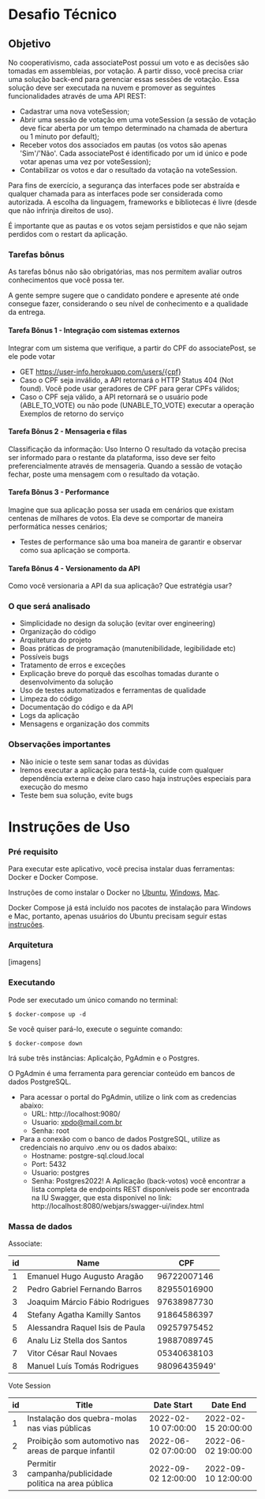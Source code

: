 # Desafio Técnico
## Objetivo
No cooperativismo, cada associatePost possui um voto e as decisões são tomadas em assembleias, por votação. A partir disso, você precisa criar uma solução back-end para gerenciar essas sessões de votação. Essa solução deve ser executada na nuvem e promover as seguintes funcionalidades através de uma API REST:
- Cadastrar uma nova voteSession;
- Abrir uma sessão de votação em uma voteSession (a sessão de votação deve ficar aberta por um tempo determinado na chamada de abertura ou 1 minuto por default);
- Receber votos dos associados em pautas (os votos são apenas 'Sim'/'Não'. Cada associatePost é identificado por um id único e pode votar apenas uma vez por voteSession);
- Contabilizar os votos e dar o resultado da votação na voteSession.

Para fins de exercício, a segurança das interfaces pode ser abstraída e qualquer chamada para as interfaces pode ser considerada como autorizada. A escolha da linguagem, frameworks e bibliotecas é livre (desde que não infrinja direitos de uso).

É importante que as pautas e os votos sejam persistidos e que não sejam perdidos com o restart da aplicação.

### Tarefas bônus
As tarefas bônus não são obrigatórias, mas nos permitem avaliar outros conhecimentos que você possa ter.

A gente sempre sugere que o candidato pondere e apresente até onde consegue fazer, considerando o seu
nível de conhecimento e a qualidade da entrega.
#### Tarefa Bônus 1 - Integração com sistemas externos
Integrar com um sistema que verifique, a partir do CPF do associatePost, se ele pode votar
- GET https://user-info.herokuapp.com/users/{cpf}
- Caso o CPF seja inválido, a API retornará o HTTP Status 404 (Not found). Você pode usar geradores de CPF para gerar CPFs válidos;
- Caso o CPF seja válido, a API retornará se o usuário pode (ABLE_TO_VOTE) ou não pode (UNABLE_TO_VOTE) executar a operação
Exemplos de retorno do serviço

#### Tarefa Bônus 2 - Mensageria e filas
Classificação da informação: Uso Interno
O resultado da votação precisa ser informado para o restante da plataforma, isso deve ser feito preferencialmente através de mensageria. Quando a sessão de votação fechar, poste uma mensagem com o resultado da votação.

#### Tarefa Bônus 3 - Performance
Imagine que sua aplicação possa ser usada em cenários que existam centenas de milhares de votos. Ela deve se comportar de maneira performática nesses cenários;
- Testes de performance são uma boa maneira de garantir e observar como sua aplicação se comporta.

#### Tarefa Bônus 4 - Versionamento da API
Como você versionaria a API da sua aplicação? Que estratégia usar?

### O que será analisado
- Simplicidade no design da solução (evitar over engineering)
- Organização do código
- Arquitetura do projeto
- Boas práticas de programação (manutenibilidade, legibilidade etc)
- Possíveis bugs
- Tratamento de erros e exceções
- Explicação breve do porquê das escolhas tomadas durante o desenvolvimento da solução
- Uso de testes automatizados e ferramentas de qualidade
- Limpeza do código
- Documentação do código e da API
- Logs da aplicação
- Mensagens e organização dos commits

### Observações importantes
- Não inicie o teste sem sanar todas as dúvidas
- Iremos executar a aplicação para testá-la, cuide com qualquer dependência externa e deixe claro caso haja instruções especiais para execução do mesmo
- Teste bem sua solução, evite bugs

# Instruções de Uso
### Pré requisito
Para executar este aplicativo, você precisa instalar duas ferramentas: Docker e Docker Compose.

Instruções de como instalar o Docker no [Ubuntu](https://docs.docker.com/engine/install/ubuntu/), [Windows](https://docs.docker.com/docker-for-windows/install/), [Mac](https://docs.docker.com/docker-for-mac/install/).

Docker Compose já está incluído nos pacotes de instalação para Windows e Mac, portanto, apenas usuários do Ubuntu precisam seguir estas [instruções](https://docs.docker.com/compose/install/).

### Arquitetura
[imagens]
### Executando
Pode ser executado um único comando no terminal:
~~~
$ docker-compose up -d
~~~
Se você quiser pará-lo, execute o seguinte comando:
~~~
$ docker-compose down
~~~

Irá sube três instâncias: Aplicalção, PgAdmin e o Postgres. 

O PgAdmin é uma ferramenta para gerenciar conteúdo em bancos de dados PostgreSQL.
- Para acessar o portal do PgAdmin, utilize o link com as credencias abaixo:
  - URL: http://localhost:9080/
  - Usuario: xpdo@mail.com.br
  - Senha: root
- Para a conexão com o banco de dados PostgreSQL, utilize as credenciais no arquivo .env ou os dados abaixo:
  - Hostname: postgre-sql.cloud.local
  - Port: 5432
  - Usuario: postgres
  - Senha: Postgres2022!
A Aplicação (back-votos) você encontrar a lista completa de endpoints REST disponíveis pode ser encontrada na IU Swagger, que esta disponivel no link: http://localhost:8080/webjars/swagger-ui/index.html

### Massa de dados
Associate:

| id  | Name                              | CPF          |
|-----|-----------------------------------|--------------|
| 1   | Emanuel Hugo Augusto Aragão       | 96722007146  |
| 2   | Pedro Gabriel Fernando Barros     | 82955016900  |
| 3   | Joaquim Márcio Fábio Rodrigues    | 97638987730  |
| 4   | Stefany Agatha Kamilly Santos     | 91864586397  |
| 5   | Alessandra Raquel Isis de Paula   | 09257975452  |
| 6   | Analu Liz Stella dos Santos       | 19887089745  |
| 7   | Vitor César Raul Novaes           | 05340638103  |
| 8   | Manuel Luís Tomás Rodrigues       | 98096435949' |

Vote Session

| id  | Title                                                  | Date Start          | Date End            |
|-----|--------------------------------------------------------|---------------------|---------------------|
| 1   | Instalação dos quebra-molas nas vias públicas          | 2022-02-10 07:00:00 | 2022-02-15 20:00:00 |
| 2   | Proibição som automotivo nas areas de parque infantil  | 2022-06-02 07:00:00 | 2022-06-02 19:00:00 |
| 3   | Permitir campanha/publicidade politica na area pública | 2022-09-02 12:00:00 | 2022-09-10 12:00:00 |